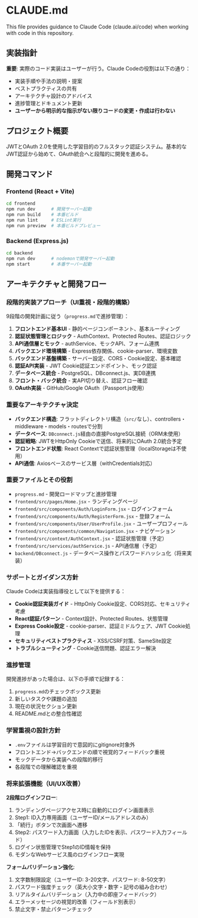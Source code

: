 # CLAUDE.md

This file provides guidance to Claude Code (claude.ai/code) when working with code in this repository.

## 実装指針
**重要**: 実際のコード実装はユーザーが行う。Claude Codeの役割は以下の通り：
- 実装手順や手法の説明・提案
- ベストプラクティスの共有
- アーキテクチャ設計のアドバイス
- 進捗管理とドキュメント更新
- **ユーザーから明示的な指示がない限りコードの変更・作成は行わない**

## プロジェクト概要

JWTとOAuth 2.0を使用した学習目的のフルスタック認証システム。基本的なJWT認証から始めて、OAuth統合へと段階的に開発を進める。

## 開発コマンド

### Frontend (React + Vite)
```bash
cd frontend
npm run dev      # 開発サーバー起動
npm run build    # 本番ビルド
npm run lint     # ESLint実行
npm run preview  # 本番ビルドプレビュー
```

### Backend (Express.js)
```bash
cd backend
npm run dev      # nodemonで開発サーバー起動
npm start        # 本番サーバー起動
```

## アーキテクチャと開発フロー

### 段階的実装アプローチ（UI重視・段階的構築）
9段階の開発計画に従う（`progress.md`で進捗管理）：

1. **フロントエンド基本UI** - 静的ページコンポーネント、基本ルーティング
2. **認証状態管理とロジック** - AuthContext、Protected Routes、認証ロジック
3. **API通信層とモック** - authService、モックAPI、フォーム連携
4. **バックエンド環境構築** - Express依存関係、cookie-parser、環境変数
5. **バックエンド基盤構築** - サーバー設定、CORS・Cookie設定、基本確認
6. **認証API実装** - JWT Cookie認証エンドポイント、モック認証
7. **データベース統合** - PostgreSQL、DBconnect.js、実DB連携
8. **フロント・バック統合** - 実API切り替え、認証フロー確認
9. **OAuth実装** - GitHub/Google OAuth（Passport.js使用）

### 重要なアーキテクチャ決定
- **バックエンド構造**: フラットディレクトリ構造（`src/`なし）、controllers・middleware・models・routesで分割
- **データベース**: `DBconnect.js`経由の直接PostgreSQL接続（ORM未使用）
- **認証戦略**: JWTをHttpOnly Cookieで送信、将来的にOAuth 2.0統合予定
- **フロントエンド状態**: React Contextで認証状態管理（localStorageは不使用）
- **API通信**: Axiosベースのサービス層（withCredentials対応）

### 重要ファイルとその役割
- `progress.md` - 開発ロードマップと進捗管理
- `frontend/src/pages/Home.jsx` - ランディングページ
- `frontend/src/components/Auth/LoginForm.jsx` - ログインフォーム
- `frontend/src/components/Auth/RegisterForm.jsx` - 登録フォーム  
- `frontend/src/components/User/UserProfile.jsx` - ユーザープロフィール
- `frontend/src/components/common/Navigation.jsx` - ナビゲーション
- `frontend/src/context/AuthContext.jsx` - 認証状態管理（予定）
- `frontend/src/services/authService.js` - API通信層（予定）
- `backend/DBconnect.js` - データベース操作とパスワードハッシュ化（将来実装）

### サポートとガイダンス方針
Claude Codeは実装指導役として以下を提供する：
- **Cookie認証実装ガイド** - HttpOnly Cookie設定、CORS対応、セキュリティ考慮
- **React認証パターン** - Context設計、Protected Routes、状態管理
- **Express Cookie設定** - cookie-parser、認証ミドルウェア、JWT Cookie処理
- **セキュリティベストプラクティス** - XSS/CSRF対策、SameSite設定
- **トラブルシューティング** - Cookie送信問題、認証エラー解決

### 進捗管理
開発進捗があった場合は、以下の手順で記録する：
1. `progress.md`のチェックボックス更新
2. 新しいタスクや課題の追加
3. 現在の状況セクション更新
4. README.mdとの整合性確認

### 学習重視の設計方針
- `.env`ファイルは学習目的で意図的にgitignore対象外
- フロントエンド→バックエンドの順で視覚的フィードバック重視
- モックデータから実装への段階的移行
- 各段階での理解確認を重視

### 将来拡張機能（UI/UX改善）

**2段階ログインフロー**:
1. ランディングページアクセス時に自動的にログイン画面表示
2. Step1: ID入力専用画面（ユーザーID/メールアドレスのみ）
3. 「続行」ボタンで次画面へ遷移
4. Step2: パスワード入力画面（入力したIDを表示、パスワード入力フィールド）
5. ログイン状態管理でStep1のID情報を保持
6. モダンなWebサービス風のログインフロー実現

**フォームバリデーション強化**:
1. 文字数制限設定（ユーザーID: 3-20文字、パスワード: 8-50文字）
2. パスワード強度チェック（英大小文字・数字・記号の組み合わせ）
3. リアルタイムバリデーション（入力中の即座フィードバック）
4. エラーメッセージの視覚的改善（フィールド別表示）
5. 禁止文字・禁止パターンチェック
